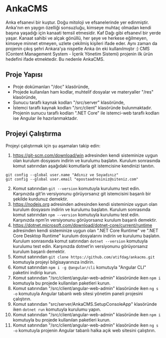 # AnkaCMS
Anka efsanevi bir kuştur. Doğu mitoloji ve efsanelerinde yer edinmiştir. Anka'nın en yaygın özelliği sonsuzluğu, kimseye muhtaç olmadan kendi başına yaşadığı için kanaati temsil etmesidir. Kaf Dağı gibi efsanevî bir yerde yaşar. Kanaat sahibi ve alçak gönüllü, her şeye ve herkese eğilmeyen, kimseye minnet etmeyen, uzlete çekilmiş kişileri ifade eder. Aynı zaman da projenin çıkış şehri Ankara'ya nispetle Anka ön eki kullanılmıştır :) CMS (Content Management System - İçerik Yönetim Sistemi) projenin ilk ürün hedefini ifade etmektedir. Bu nedenle AnkaCMS.
## Proje Yapısı
- Proje dokümanları "/doc" klasöründe,
- Projede kullanılan ham kodlar, muhtelif dosyalar ve materyaller "/res" klasöründe,
- Sunucu taraflı kaynak kodları "/src/server" klasöründe,
- İstemci taraflı kaynak kodları "/src/client" klasöründe
bulunmaktadır.
Projenin sunucu taraflı kodları ".NET Core" ile istemci-web taraflı kodları ise Angular ile hazırlanmaktadır.
## Projeyi Çalıştırma
Projeyi çalıştırmak için şu aşamaları takip edin:
1. https://git-scm.com/download/win adresinden kendi sisteminize uygun olan kurulum dosyasını indirin ve kurulumu başlatın. Kurulum sonrasında komut satırından aşağıdaki komutlarla git istemcisine kendinizi tanıtın.
```
git config --global user.name "Adınız ve Soyadınız"
git config --global user.email "epostaadresiniz@siteniz.com"
```
2. Komut satırından ```git --version``` komutuyla kurulumu test edin. Karşınızda git’in versiyonunu görüyorsanız git istemcisini başarılı bir şekilde kurdunuz demektir.
3. https://nodejs.org adresinden adresinden kendi sisteminize uygun olan kurulum dosyasını indirin ve kurulumu başlatın. Kurulum sonrasında komut satırından ```npm --version``` komutuyla kurulumu test edin. Karşınızda npm’in versiyonunu görüyorsanız kurulum başarılı demektir.
4. https://dotnet.microsoft.com/download/dotnet-core/current/runtime adresinden kendi sisteminize uygun olan ".NET Core Runtime" ve ".NET Core Desktop Runtime" kurulum dosyalarını indirin ve kurulumu başlatın. Kurulum sonrasında komut satırından ```dotnet --version``` komutuyla kurulumu test edin. Karşınızda dotnet’in versiyonunu görüyorsanız kurulum başarılı demektir.
5. Komut satırından ```git clone https://github.com/atifdag/ankacms.git``` komutuyla projeyi bilgisayarınıza indirin.
6. Komut satırından ```npm i -g @angular/cli``` komutuyla "Angular CLI" paketini indirip kurun.
7. Komut satırından "/src/client/angular-web-admin" klasöründe iken ```npm i``` komutuyla bu projede kullanılan paketleri kurun.
8. Komut satırından "/src/client/angular-web-admin" klasöründe iken ```ng s -o``` komutuyla Angular tabanlı web sitesi yönetim paneli projesini çalıştırın.
9. Komut satırından "src/server/AnkaCMS.SetupConsoleApp" klasöründe iken ```dotnet run``` komutuyla kurulumu yapın.
10. Komut satırından "/src/client/angular-web-admin" klasöründe iken ```npm i``` komutuyla bu projede kullanılan paketleri kurun.
11. Komut satırından "/src/client/angular-web-admin" klasöründe iken ```ng s -o``` komutuyla projenin Angular tabanlı halka açık web sitesini çalıştırın.
